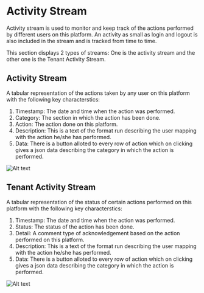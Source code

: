 # Activity Stream
Activity stream is used to monitor and keep track of the actions performed by different users on this platform. An activity as small as login and logout is also included in the stream and is tracked from time to time.

This section displays 2 types of streams: One is the activity stream and the other one is the Tenant Activity Stream.

## Activity Stream

A tabular representation of the actions taken by any user on this platform  with the following key characterstics:
1. Timestamp: The date and time when the action was performed.
2. Category: The section in which the action has been done.
3. Action: The action done on this platform.
4. Description: This is a text of the format <user> run <action> describing the user mapping with the action he/she has performed.
5. Data: There is a button alloted to every row of action which on clicking gives a json data describing the category in which the action is performed.

![Alt text](https://github.com/skypointcloud/platform/blob/master/docs/doc_snippets/ActivitySream.PNG?raw=true)

## Tenant Activity Stream

A tabular representation of the status of certain actions performed on this platform  with the following key characterstics:
1. Timestamp: The date and time when the action was performed.
2. Status: The status of the action has been done.
3. Detail: A comment type of acknowledgement based on the action performed on this platform.
4. Description: This is a text of the format <user> run <action> describing the user mapping with the action he/she has performed.
5. Data: There is a button alloted to every row of action which on clicking gives a json data describing the category in which the action is performed.

![Alt text](https://github.com/skypointcloud/platform/blob/master/docs/doc_snippets/TenantStream.PNG?raw=true)
